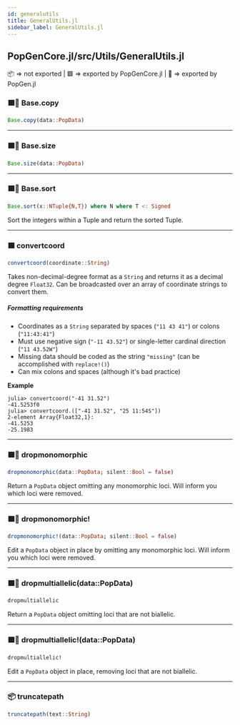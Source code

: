 ```yaml
---
id: generalutils
title: GeneralUtils.jl
sidebar_label: GeneralUtils.jl
---
```

## PopGenCore.jl/src/Utils/GeneralUtils.jl
📦  => not exported | 
🟪 => exported by PopGenCore.jl | 
🔵 => exported by PopGen.jl

### 🟪🔵 Base.copy
```julia
Base.copy(data::PopData)
```

----
### 🟪🔵 Base.size
```julia
Base.size(data::PopData)
```

----
### 🟪🔵 Base.sort
```julia
Base.sort(x::NTuple{N,T}) where N where T <: Signed 
```
Sort the integers within a Tuple and return the sorted Tuple.

----
### 🟪 convertcoord
```julia
convertcoord(coordinate::String)
```
Takes non-decimal-degree format as a `String` and returns it as a decimal degree
`Float32`. Can be broadcasted over an array of coordinate strings to convert them.
##### Formatting requirements
- Coordinates as a `String` separated by spaces (`"11 43 41"`) or colons (`"11:43:41"`)
- Must use negative sign (`"-11 43.52"`) or single-letter cardinal direction (`"11 43.52W"`)
- Missing data should be coded as the string `"missing"` (can be accomplished with `replace!()`)
- Can mix colons and spaces (although it's bad practice)

**Example**
```
julia> convertcoord("-41 31.52")
-41.5253f0
julia> convertcoord.(["-41 31.52", "25 11:54S"])
2-element Array{Float32,1}:
-41.5253
-25.1983
```

----
### 🟪🔵 dropmonomorphic
```julia
dropmonomorphic(data::PopData; silent::Bool = false)
```
Return a `PopData` object omitting any monomorphic loci. Will inform you which
loci were removed.

----
### 🟪🔵 dropmonomorphic!
```julia
dropmonomorphic!(data::PopData; silent::Bool = false)
```
Edit a `PopData` object in place by omitting any monomorphic loci. Will inform you which
loci were removed.

----
### 🟪🔵 dropmultiallelic(data::PopData)
```julia
dropmultiallelic
```
Return a `PopData` object omitting loci that are not biallelic.

----
### 🟪🔵 dropmultiallelic!(data::PopData)
```julia
dropmultiallelic!
```
Edit a `PopData` object in place, removing loci that are not biallelic.

----
### 📦 truncatepath
```julia
truncatepath(text::String)
```